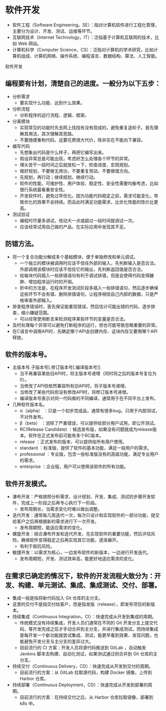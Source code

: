 # 软件开发

- 软件工程（Software Engineering，SE）：指对计算机软件进行工程化管理，主要分为设计、开发、测试、运维等环节。
- 互联网技术（Internet Technology，IT）：泛指基于计算机互联网的技术，比如 Web 网站。
- 计算机科学（Computer Science，CS）：泛指对计算机的学术研究，比如计算机组成、计算机网络、操作系统、编程语言、数据结构、算法、人工智能。


软件开发
## 编程要有计划，清楚自己的进度。一般分为以下五步：
- 分析需求
  - 要实现什么功能、达到什么效果。
- 分析流程
  - 分析程序的运行流程、逻辑、框架。
- 分离模块
  - 实现常见的功能时先去网上找找有没有现成的，避免重复造轮子。首先理解其用法，其次理解其思路。
  - 不要随便重构代码，这要花费很大代价，除非实在不能向下兼容。
- 编写代码
  - 先想象出代码是什么样子，再把它编写出来。
  - 假设异常总是可能出现，考虑好怎么处理各个环节的异常。
  - 埋头苦干一段时间之后就放松一下，检查进度、宏观规划。
  - 做好规划，不要做无用功，不要重复劳动，不要做错方向。
  - 先规划，再行动；继续规划，继续行动。
  - 软件的性能、可维护性、用户体验、稳定性、安全性需要均衡考虑，比如银行系统最看重安全性。
  - 开发软件时，避免过早优化。因为功能代码稳定之前，需求可能变化，导致优化的效果不会持续。而且此时满足功能需求，比优化性能的性价比更高。
- 测试验证
  - 编程时尽量多调试，改动大一点或超过一段时间就调试一次。
  - 应该经常试用自己做的产品，在实际应用中发现其不足。
## 防错方法。
- 将一个复合功能分解成多个基础模块，便于单独修改和单元调试。
  - 一个独立的模块被调用时应该不信任外部的输入，先判断输入是否合法。外部调用该模块时应该不信任它的输出，先判断返回值是否合法。
  - 给每块代码插入一些排错语句有利于调试排错，但是会使得代码变得臃肿、增加程序运行时的开销。
  - 折中的方法是，在程序开发测试阶段多插入一些排错语句，然后逐步确保这些环节不会有错、删除排错语句，让程序相信自己内部的数据，只是严格审查外部输入。
- 排查程序错误时，首先保证能重现错误，然后估计可能出错的代码，逐步排查，缩小嫌疑范围。
  - 可以经常使用断言来检测程序某些环节的变量是否合法。
- 及时处理每个异常可以避免打断程序的运行，但也可能导致忽略重要的异常。
- 在C语言中调用API时，先确定哪个API会创建内存、这块内存又要用哪个API释放。
## 软件的版本号。
- 主版本号.子版本号[.修订版本号[.编译版本号]]
  - 当不再兼容某些旧API时，将主版本号递增（同时将之后的版本号复位为0）。
  - 当修改了API但依然兼容所有旧API时，将子版本号递增。
  - 当修改了某些代码但没有修改API时，将修订版本号递增。
  - 编译版本号表示对同一代码做的不同编译，通常用于在不同平台上发布。
- 几种软件版本名。
  - α（alpha）    ：只是一个初步完成品，通常有很多bug，只用于内部测试，不对外发布。
  - β（beta）    ：消除了严重错误，可以提供给部分用户试用，即公开测试。
  - RC(Release Candidate)    ：候选发布版，如果没有问题就成为release版本。软件在正式发布前可能有多个RC版本。
  - release        ：正式发布的版本，可以提供给所有用户使用。
  - standard        ：标准版，提供了软件的基本功能，满足一般用户的需求。
  - professional    ：专业版，包含一些标准版没有的高级功能，满足专业用户的需求。
  - enterprise    ：企业版，用户可以使用该软件的所有功能。
## 软件开发模式。
- 瀑布开发：严格按照分析需求、设计规划、开发、集成、测试的步骤开发软件，完成上一阶段之后再专心执行下一阶段。
  - 发布周期长，当需求变化时难以做出调整。
- 迭代开发：通常每几周迭代一次，每次只设计和实现软件的一部分功能，提交给客户之后再根据新的需求进行下一次开发。
  - 发布周期短，能适应需求的变化。
- 螺旋开发：结合瀑布开发和迭代开发，先实现软件的重要功能，然后评估风险，确保软件变得稳定之后再实现其它功能，逐渐展开。
  - 有利于抵抗风险。
- 敏捷开发：以需求为核心，一边发布软件的新版本，一边进行开发迭代。
  - 发布周期短，开发、测试效率高，能更好地适应需求的变化。

## 在需求已确定的情况下，软件的开发流程大致分为：开发、构建、单元测试、集成、集成测试、交付、部署。
  - 集成一般是指将新代码加入 Git 仓库的主分支。
  - 这里的交付不是指交付给客户，而是指发版（release），即发布项目的新版本。
- 持续集成（Continuous Integration，CI）：快速完成从开发到集成的周期。
  - 传统模式没有持续集成，开发人员们通常在不同的 Git 开发分支上提交代码，等开发完成之后才手动合并到主分支，并进行集成测试。而持续集成是每开发一个新功能就尝试集成、测试，能更早看到效果、发现问题，也能避免开发分支与主分支的差异过大。
  - 目前流行的 CI 方案：开发人员将源代码推送到 GitLab ，自动触发 Jenkins 脚本去构建、自动化测试，如果测试通过则合并到 Git 仓库的主分支。
- 持续交付（Continuous Delivery，CD）：快速完成从开发到交付的周期。
  - 目前流行的方案：从 GitLab 拉取源代码，构建 Docker 镜像，上传到 Harbor 仓库。
- 持续部署（Continuous Deployment，CD）：快速完成从开发到部署的周期。
  - 目前流行的方案：在持续交付之后，从 Harbor 仓库拉取镜像，部署到 k8s 中。
